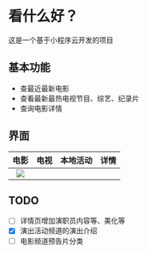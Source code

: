 # 看什么好？

这是一个基于小程序云开发的项目

## 基本功能
- 查最近最新电影
- 查看最新最热电视节目、综艺、纪录片
- 查询电影详情

## 界面
|电影|电视|本地活动|详情|
|:-----:|:-------:|:-------:|:-------:|
|![](https://ftp.bmp.ovh/imgs/2019/12/e909c3020c3dbf35.jpg)||||

## TODO
- [ ] 详情页增加演职员内容等、美化等
- [x] 演出活动频道的演出介绍
- [ ] 电影频道预告片分类
